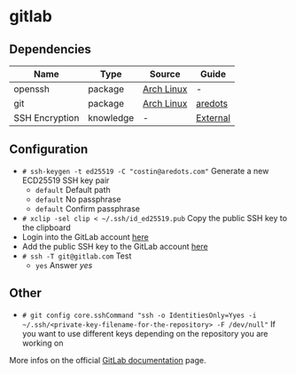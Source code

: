 # gitlab

## Dependencies

| Name    | Type    | Source | Guide |
| ------- | ------- | ------ | ----- |
| openssh | package | [Arch Linux](https://security.archlinux.org/package/openssh)| - |
| git     | package | [Arch Linux](https://security.archlinux.org/package/git)| [aredots](https://gitlab.com/aredots/guides/blob/master/doc/en/application/git.md) |
| SSH Encryption| knowledge | - | [External](https://www.digitalocean.com/community/tutorials/understanding-the-ssh-encryption-and-connection-process)

## Configuration
* `# ssh-keygen -t ed25519 -C "costin@aredots.com"` Generate a new ECD25519 SSH key pair
    + `default` Default path
    + `default` No passphrase
    + `default` Confirm passphrase
* `# xclip -sel clip < ~/.ssh/id_ed25519.pub` Copy the public SSH key to the clipboard
* Login into the GitLab account [here](https://gitlab.com/users/sign_in)
* Add the public SSH key to the GitLab account [here](https://gitlab.com/profile/keys)
* `# ssh -T git@gitlab.com` Test
    + `yes` Answer *yes*

## Other
* `# git config core.sshCommand "ssh -o IdentitiesOnly=Yyes -i ~/.ssh/<private-key-filename-for-the-repository> -F /dev/null"` If you want to use different keys depending on the repository you are working on

More infos on the official [GitLab documentation](https://gitlab.com/help/ssh/README) page. 
